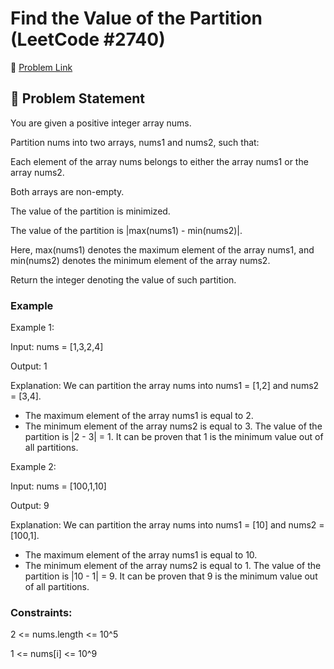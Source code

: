 # Find the Value of the Partition (LeetCode #2740)

🔗 [Problem Link](https://leetcode.com/problems/find-the-value-of-the-partition/)

## 🧠 Problem Statement

You are given a positive integer array nums.

Partition nums into two arrays, nums1 and nums2, such that:

Each element of the array nums belongs to either the array nums1 or the array nums2.

Both arrays are non-empty.

The value of the partition is minimized.

The value of the partition is |max(nums1) - min(nums2)|.

Here, max(nums1) denotes the maximum element of the array nums1, and min(nums2) denotes the minimum element of the array nums2.

Return the integer denoting the value of such partition.

### Example

Example 1:

Input: nums = [1,3,2,4]

Output: 1

Explanation: We can partition the array nums into nums1 = [1,2] and nums2 = [3,4].
- The maximum element of the array nums1 is equal to 2.
- The minimum element of the array nums2 is equal to 3.
The value of the partition is |2 - 3| = 1. 
It can be proven that 1 is the minimum value out of all partitions.

Example 2:

Input: nums = [100,1,10]

Output: 9

Explanation: We can partition the array nums into nums1 = [10] and nums2 = [100,1].
- The maximum element of the array nums1 is equal to 10.
- The minimum element of the array nums2 is equal to 1.
The value of the partition is |10 - 1| = 9.
It can be proven that 9 is the minimum value out of all partitions.

### Constraints:

2 <= nums.length <= 10^5

1 <= nums[i] <= 10^9
